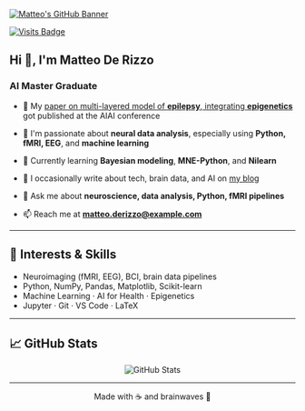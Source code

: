[![Matteo's GitHub Banner](https://i.imgur.com/1yfslQH.jpeg)](https://github.com/matteoderizzo)

[![Visits Badge](https://komarev.com/ghpvc/?username=matteoderizzo&label=Profile%20views&color=blue&style=for-the-badge)](https://github.com/matteoderizzo)
<!-- [![](https://wakatime.com/badge/user/your-wakatime-id.svg?style=for-the-badge)](https://wakatime.com/@yourusername) -->

<h2>Hi 👋, I'm Matteo De Rizzo</h2>
<h3>AI Master Graduate </h3>

- 🔬 My [paper on multi-layered model of **epilepsy**, integrating **epigenetics**]() got published at the AIAI conference

- 🧠 I'm passionate about **neural data analysis**, especially using **Python, fMRI, EEG**, and **machine learning**

- 🌱 Currently learning **Bayesian modeling**, **MNE-Python**, and **Nilearn**

- 📝 I occasionally write about tech, brain data, and AI on [my blog](https://your-website.com/blog)

- 💬 Ask me about **neuroscience, data analysis, Python, fMRI pipelines**

- 📫 Reach me at **matteo.derizzo@example.com**

---

## 🧠 Interests & Skills

- Neuroimaging (fMRI, EEG), BCI, brain data pipelines  
- Python, NumPy, Pandas, Matplotlib, Scikit-learn  
- Machine Learning · AI for Health · Epigenetics  
- Jupyter · Git · VS Code · LaTeX

---

## 📈 GitHub Stats

<p align="center">
  <img src="https://github-readme-stats.vercel.app/api?username=matteoderizzo&show_icons=true&theme=default" alt="GitHub Stats" />
</p>

---

<p align="center">Made with ☕ and brainwaves 🧠</p>
